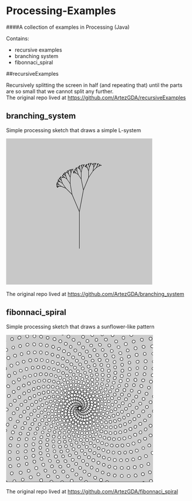 # Processing-Examples
####A collection of examples in Processing (Java)

Contains:

- recursive examples
- branching system
- fibonnaci_spiral

##recursiveExamples

Recursively splitting the screen in half (and repeating that) until the parts are so small that we cannot split any further.  
The original repo lived at https://github.com/ArtezGDA/recursiveExamples

## branching_system

Simple processing sketch that draws a simple L-system

![Branching system](branching_system.png)

The original repo lived at https://github.com/ArtezGDA/branching_system

## fibonnaci_spiral

Simple processing sketch that draws a sunflower-like pattern

![Phylotaxis Spiral](phylotaxis_spiral.png)

The original repo lived at https://github.com/ArtezGDA/fibonnaci_spiral

